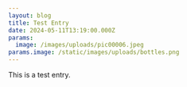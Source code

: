 ```yaml
---
layout: blog
title: Test Entry
date: 2024-05-11T13:19:00.000Z
params:
  image: /images/uploads/pic00006.jpeg
params.image: /static/images/uploads/bottles.png
---
```


This is a test entry.
